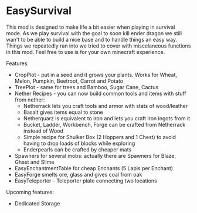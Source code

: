 # EasySurvival
This mod is designed to make life a bit easier when playing in survival mode. As we play survival with the goal to soon kill ender dragon we still wan't to be able to build
a nice base and to handle things an easy way. Things we repeatedly ran into we tried to cover with miscelaneous functions in this mod. Feel free to use is for your own
minecraft experience.


Features:
- CropPlot - put in a seed and it grows your plants. Works for Wheat, Melon, Pumpkin, Beetroot, Carrot and Potato
- TreePlot - same for trees and Bamboo, Sugar Cane, Cactus
- Nether Recipes - you can now build common tools and items with stuff from nether:
   - Netherrack lets you craft tools and armor with stats of wood/leather
   - Basalt gives items equal to stone
   - Netherquarz is equivalent to iron and lets you craft iron ingots from it
   - Bucket, Ladder, Workbench, Forge can be crafted from Netherrack instead of Wood
   - Simple recipe for Shulker Box (2 Hoppers and 1 Chest) to avoid having to drop loads of blocks while exploring
   - Enderpearls can be crafted by cheaper mats
- Spawners for several mobs: actually there are Spawners for Blaze, Ghast and Slime
- EasyEnchantmentTable for cheap Enchants (5 Lapis per Enchant)
- EasyForge smelts ore, glass and gives coal from oak
- EasyTeleporter - Teleporter plate connecting two locations



Upcoming features:
- Dedicated Storage
